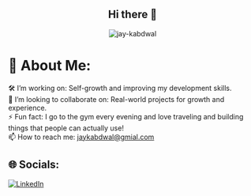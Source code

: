 <div align="center">

##  Hi there 👋
<img src="https://komarev.com/ghpvc/?username=jay-kabdwal&label=visitor%20Count&color=0e75b6&style=flat" alt="jay-kabdwal" />

</div>

# 💫 About Me:
🛠️ I’m working on: Self-growth and improving my development skills.
<br>👯 I’m looking to collaborate on: Real-world projects for growth and experience.
<br>⚡ Fun fact: I go to the gym every evening and love traveling and building things that people can actually use!
<br>📫 How to reach me: jaykabdwal@gmial.com

## 🌐 Socials:
[![LinkedIn](https://img.shields.io/badge/LinkedIn-%230077B5.svg?logo=linkedin&logoColor=white)](https://linkedin.com/in/https://www.linkedin.com/in/jay-kabdwal-7a2258252/)

